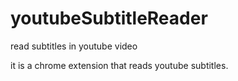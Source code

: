 # youtubeSubtitleReader
read subtitles in youtube video

it is a chrome extension that reads youtube subtitles.
